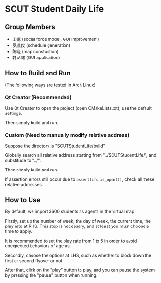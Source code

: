 # SCUT Student Daily Life

## Group Members

- 王樾 (social force model, GUI improvement)
- 罗胤仪 (schedule generation)
- 陈晓 (map constuction)
- 韩龙啸 (GUI application)

## How to Build and Run

(The following ways are tested in Arch Linux)

### Qt Creator (Recommended)

Use Qt Creator to open the project (open CMakeLists.txt), use the default settings.

Then simply build and run.

### Custom (Need to manually modify relative address)

Suppose the directory is "SCUTStudentLife/build"

Globally search all relative address starting from "../SCUTStudentLife/", and substitude to "../".

Then simply build and run.

If assertion errors still occur due to `assert(ifs.is_open())`, check all these relative addresses.

## How to Use

By default, we import 3600 students as agents in the virtual map.

Firstly, set up the number of week, the day of week, the current time, the play rate at RHS. This step is necessary, and at least you must choose a time to apply.

It is recommended to set the play rate from 1 to 5 in order to avoid unexpected behaviors of agents.

Secondly, choose the options at LHS, such as whether to block down the first or second flyover or not.

After that, click on the "play" button to play, and you can pause the system by pressing the "pause" button when running.
